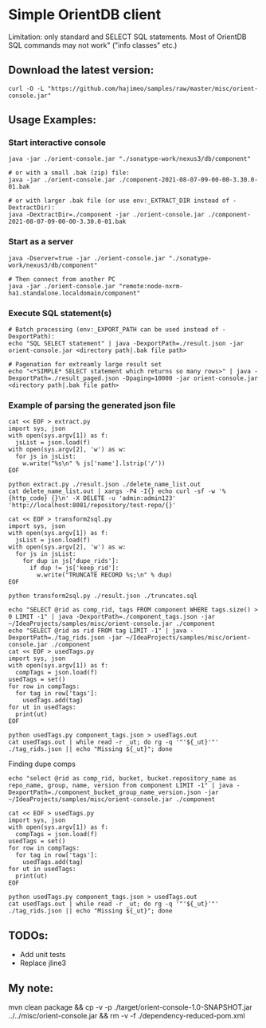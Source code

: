 # Simple OrientDB client  
Limitation: only standard and SELECT SQL statements. Most of OrientDB SQL commands may not work" ("info classes" etc.)

## Download the latest version:
```
curl -O -L "https://github.com/hajimeo/samples/raw/master/misc/orient-console.jar"
```

## Usage Examples:
### Start interactive console
```
java -jar ./orient-console.jar "./sonatype-work/nexus3/db/component"

# or with a small .bak (zip) file:
java -jar ./orient-console.jar ./component-2021-08-07-09-00-00-3.30.0-01.bak

# or with larger .bak file (or use env:_EXTRACT_DIR instead of -DextractDir):
java -DextractDir=./component -jar ./orient-console.jar ./component-2021-08-07-09-00-00-3.30.0-01.bak
```
### Start as a server
```
java -Dserver=true -jar ./orient-console.jar "./sonatype-work/nexus3/db/component"

# Then connect from another PC
java -jar ./orient-console.jar "remote:node-nxrm-ha1.standalone.localdomain/component"
```
### Execute SQL statement(s)
```
# Batch processing (env:_EXPORT_PATH can be used instead of -DexportPath):
echo "SQL SELECT statement" | java -DexportPath=./result.json -jar orient-console.jar <directory path|.bak file path>

# Pagenation for extreamly large result set
echo "<*SIMPLE* SELECT statement which returns so many rows>" | java -DexportPath=./result_paged.json -Dpaging=10000 -jar orient-console.jar <directory path|.bak file path>
```

### Example of parsing the generated json file
```
cat << EOF > extract.py
import sys, json
with open(sys.argv[1]) as f:
  jsList = json.load(f)
with open(sys.argv[2], 'w') as w:
  for js in jsList:
    w.write("%s\n" % js['name'].lstrip('/'))
EOF

python extract.py ./result.json ./delete_name_list.out
cat delete_name_list.out | xargs -P4 -I{} echo curl -sf -w '%{http_code} {}\n' -X DELETE -u 'admin:admin123' 'http://localhost:8081/repository/test-repo/{}'
```
```
cat << EOF > transform2sql.py
import sys, json
with open(sys.argv[1]) as f:
  jsList = json.load(f)
with open(sys.argv[2], 'w') as w:
  for js in jsList:
    for dup in js['dupe_rids']:
      if dup != js['keep_rid']:
        w.write("TRUNCATE RECORD %s;\n" % dup)
EOF

python transform2sql.py ./result.json ./truncates.sql
```
```
echo "SELECT @rid as comp_rid, tags FROM component WHERE tags.size() > 0 LIMIT -1" | java -DexportPath=./component_tags.json -jar ~/IdeaProjects/samples/misc/orient-console.jar ./component
echo "SELECT @rid as rid FROM tag LIMIT -1" | java -DexportPath=./tag_rids.json -jar ~/IdeaProjects/samples/misc/orient-console.jar ./component
cat << EOF > usedTags.py
import sys, json
with open(sys.argv[1]) as f:
  compTags = json.load(f)
usedTags = set()
for row in compTags:
  for tag in row['tags']:
    usedTags.add(tag)
for ut in usedTags:
  print(ut)
EOF

python usedTags.py component_tags.json > usedTags.out
cat usedTags.out | while read -r _ut; do rg -q '"'${_ut}'"' ./tag_rids.json || echo "Missing ${_ut}"; done
```
Finding dupe comps
```
echo "select @rid as comp_rid, bucket, bucket.repository_name as repo_name, group, name, version from component LIMIT -1" | java -DexportPath=./component_bucket_group_name_version.json -jar ~/IdeaProjects/samples/misc/orient-console.jar ./component

cat << EOF > usedTags.py
import sys, json
with open(sys.argv[1]) as f:
  compTags = json.load(f)
usedTags = set()
for row in compTags:
  for tag in row['tags']:
    usedTags.add(tag)
for ut in usedTags:
  print(ut)
EOF

python usedTags.py component_tags.json > usedTags.out
cat usedTags.out | while read -r _ut; do rg -q '"'${_ut}'"' ./tag_rids.json || echo "Missing ${_ut}"; done
```


## TODOs:
- Add unit tests 
- Replace jline3 

## My note:
mvn clean package && cp -v -p ./target/orient-console-1.0-SNAPSHOT.jar ../../misc/orient-console.jar && rm -v -f ./dependency-reduced-pom.xml
